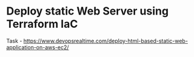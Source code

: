 # Deploy static Web Server using Terraform IaC

Task - https://www.devopsrealtime.com/deploy-html-based-static-web-application-on-aws-ec2/

